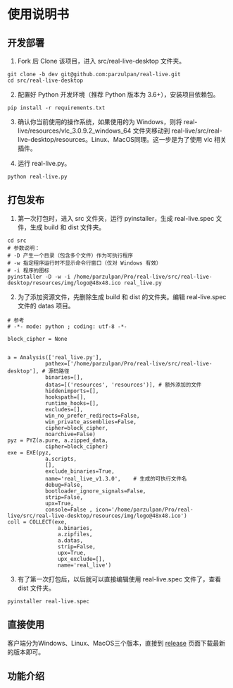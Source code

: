 # 使用说明书

## 开发部署

1. Fork 后 Clone 该项目，进入 src/real-live-desktop 文件夹。

```shell
git clone -b dev git@github.com:parzulpan/real-live.git
cd src/real-live-desktop
```

2. 配置好 Python 开发环境（推荐 Python 版本为 3.6+），安装项目依赖包。

```shell
pip install -r requirements.txt
```

3. 确认你当前使用的操作系统，如果使用的为 Windows，则将 real-live/resources/vlc_3.0.9.2_windows_64 文件夹移动到 real-live/src/real-live-desktop/resources。Linux、MacOS同理。这一步是为了使用 vlc 相关插件。

4. 运行 real-live.py。

```shell
python real-live.py
```

## 打包发布

1. 第一次打包时，进入 src 文件夹，运行 pyinstaller，生成 real-live.spec 文件，生成 build 和 dist 文件夹。

```shell
cd src
# 参数说明：
# -D 产生一个目录（包含多个文件）作为可执行程序
# -w 指定程序运行时不显示命令行窗口（仅对 Windows 有效）
# -i 程序的图标
pyinstaller -D -w -i /home/parzulpan/Pro/real-live/src/real-live-desktop/resources/img/logo@48x48.ico real_live.py
```

2. 为了添加资源文件，先删除生成 build 和 dist 的文件夹。编辑 real-live.spec 文件的 datas 项目。

```shell
# 参考
# -*- mode: python ; coding: utf-8 -*-

block_cipher = None


a = Analysis(['real_live.py'],
            pathex=['/home/parzulpan/Pro/real-live/src/real-live-desktop'],	# 源码路径
            binaries=[],
            datas=[('resources', 'resources')],	# 额外添加的文件
            hiddenimports=[],
            hookspath=[],
            runtime_hooks=[],
            excludes=[],
            win_no_prefer_redirects=False,
            win_private_assemblies=False,
            cipher=block_cipher,
            noarchive=False)
pyz = PYZ(a.pure, a.zipped_data,
            cipher=block_cipher)
exe = EXE(pyz,
            a.scripts,
            [],
            exclude_binaries=True,
            name='real_live_v1.3.0',	# 生成的可执行文件名
            debug=False,
            bootloader_ignore_signals=False,
            strip=False,
            upx=True,
            console=False , icon='/home/parzulpan/Pro/real-live/src/real-live-desktop/resources/img/logo@48x48.ico')
coll = COLLECT(exe,
                a.binaries,
                a.zipfiles,
                a.datas,
                strip=False,
                upx=True,
                upx_exclude=[],
                name='real_live')
```

3. 有了第一次打包后，以后就可以直接编辑使用 real-live.spec 文件了，查看 dist 文件夹。

```shell
pyinstaller real-live.spec
```

## 直接使用

客户端分为Windows、Linux、MacOS三个版本，直接到 [release](https://github.com/parzulpan/real-live/releases) 页面下载最新的版本即可。

## 功能介绍
